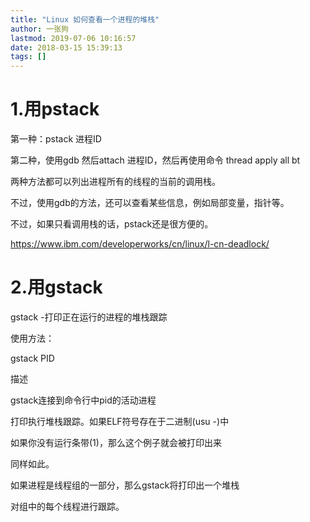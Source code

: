 ```yaml
---
title: "Linux 如何查看一个进程的堆栈"
author: 一张狗
lastmod: 2019-07-06 10:16:57
date: 2018-03-15 15:39:13
tags: []
---
```




# 1.用pstack

第一种：pstack 进程ID

第二种，使用gdb 然后attach 进程ID，然后再使用命令 thread apply all bt

两种方法都可以列出进程所有的线程的当前的调用栈。

不过，使用gdb的方法，还可以查看某些信息，例如局部变量，指针等。

不过，如果只看调用栈的话，pstack还是很方便的。

https://www.ibm.com/developerworks/cn/linux/l-cn-deadlock/


# 2.用gstack

gstack -打印正在运行的进程的堆栈跟踪

使用方法：

gstack PID

描述

gstack连接到命令行中pid的活动进程

打印执行堆栈跟踪。如果ELF符号存在于二进制(usu -)中

如果你没有运行条带(1)，那么这个例子就会被打印出来

同样如此。

如果进程是线程组的一部分，那么gstack将打印出一个堆栈

对组中的每个线程进行跟踪。



